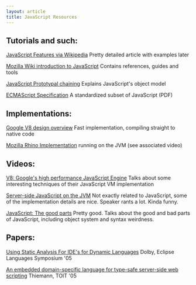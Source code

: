 ```yaml
---
layout: article
title: JavaScript Resources
---
```


## Tutorials and such:
[JavaScript Features via Wikipedia](http://en.wikipedia.org/wiki/Javascript#Features) Pretty detailed article with examples later

[Mozilla Wiki introduction to JavaScript](https://developer.mozilla.org/en/JavaScript) Contains references, guides and tools

[JavaScript Prototypal chaining](http://yoan.dosimple.ch/blog/2009/04/11/) Explains JavaScript's object model

[ECMAScript Specification](http://www.ecma-international.org/publications/files/drafts/tc39-2009-025.pdf) A standardized subset of JavaScript (PDF)


## Implementations:
[Google V8 design overview](http://code.google.com/apis/v8/design.html) Fast implementation, compiling straight to native code

[Mozilla Rhino Implementation](https://developer.mozilla.org/en/Rhino_documentation) running on the JVM (see associated video)

## Videos:
[V8: Google's high performance JavaScript Engine](http://code.google.com/events/io/sessions/V8BuildingHighPerfJavascriptEngine.html) Talks about some interesting techniques of their JavaScript VM implementation

[Server-side JavaScript on the JVM](http://sites.google.com/site/io/server-side-javascript-on-the-java-virtual-machine) Not exactly related to JavaScript, some of the implementation details are nice. Speaker rants a lot. Kinda funny.

[JavaScript: The good parts](http://www.youtube.com/watch?v=hQVTIJBZook) Pretty good. Talks about the good and bad parts of JavaScript, including object system and syntax weirdness.



## Papers:
[Using Static Analysis For IDE's for Dynamic Languages](http://www.eclipse.org/org/langsymp/JulianDolby_paper.pdf) Dolby, Eclipse Languages Symposium '05

[An embedded domain-specific language for type-safe server-side web scripting](http://portal.acm.org/citation.cfm?id=1052934.1052935&coll=ACM&dl=ACM&CFID=41048027&CFTOKEN=15392523) Thiemann, TOIT '05







